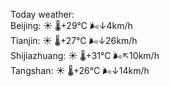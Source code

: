 Today weather:  
Beijing: ☀️   🌡️+29°C 🌬️↓4km/h  
Tianjin: ☀️   🌡️+27°C 🌬️↓26km/h  
Shijiazhuang: ☀️   🌡️+31°C 🌬️↖10km/h  
Tangshan: ☀️   🌡️+26°C 🌬️↓14km/h  
